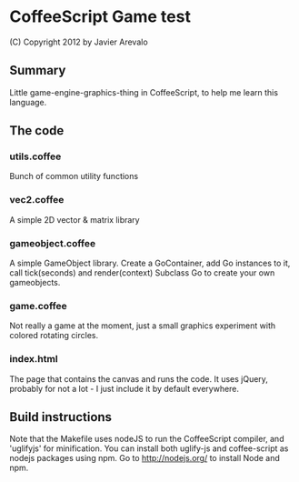 # CoffeeScript Game test
(C) Copyright 2012 by Javier Arevalo

## Summary

Little game-engine-graphics-thing in CoffeeScript, to help me learn this language.

## The code

### utils.coffee
Bunch of common utility functions

### vec2.coffee
A simple 2D vector & matrix library

### gameobject.coffee
A simple GameObject library.
Create a GoContainer, add Go instances to it, call tick(seconds) and render(context)
Subclass Go to create your own gameobjects.

### game.coffee
Not really a game at the moment, just a small graphics experiment with colored rotating circles.

### index.html
The page that contains the canvas and runs the code.
It uses jQuery, probably for not a lot - I just include it by default everywhere.

## Build instructions

Note that the Makefile uses nodeJS to run the CoffeeScript compiler, and 'uglifyjs' for minification.
You can install both uglify-js and coffee-script as nodejs packages using npm. Go to http://nodejs.org/ to install Node and npm.
